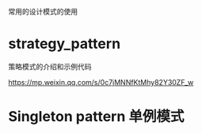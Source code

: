 常用的设计模式的使用

# strategy_pattern
策略模式的介绍和示例代码

https://mp.weixin.qq.com/s/0c7jMNNfKtMhy82Y30ZF_w

# Singleton pattern 单例模式

